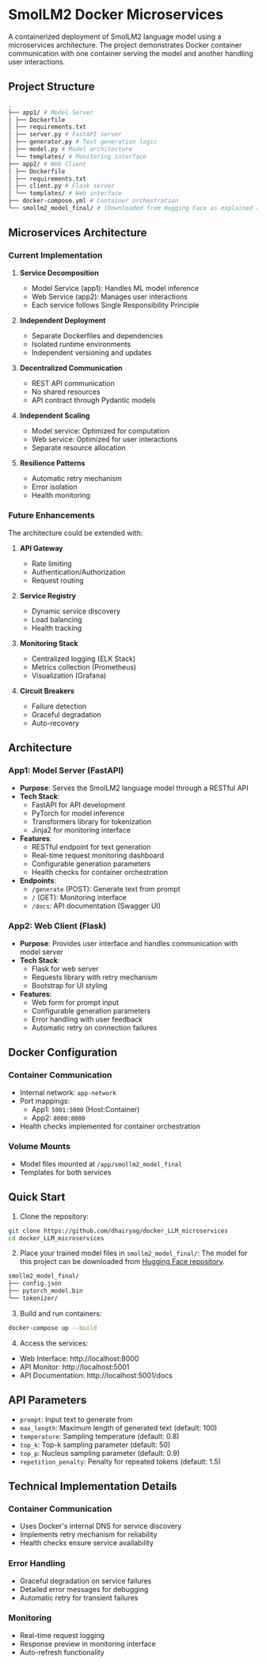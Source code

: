 # SmolLM2 Docker Microservices

A containerized deployment of SmolLM2 language model using a microservices architecture. The project demonstrates Docker container communication with one container serving the model and another handling user interactions.

## Project Structure
```bash
.
├── app1/ # Model Server
│ ├── Dockerfile
│ ├── requirements.txt
│ ├── server.py # FastAPI server
│ ├── generator.py # Text generation logic
│ ├── model.py # Model architecture
│ └── templates/ # Monitoring interface
├── app2/ # Web Client
│ ├── Dockerfile
│ ├── requirements.txt
│ ├── client.py # Flask server
│ └── templates/ # Web interface
├── docker-compose.yml # Container orchestration
└── smollm2_model_final/ # (Downloaded from Hugging Face as explained above)
```

## Microservices Architecture

### Current Implementation
1. **Service Decomposition**
   - Model Service (app1): Handles ML model inference
   - Web Service (app2): Manages user interactions
   - Each service follows Single Responsibility Principle

2. **Independent Deployment**
   - Separate Dockerfiles and dependencies
   - Isolated runtime environments
   - Independent versioning and updates

3. **Decentralized Communication**
   - REST API communication
   - No shared resources
   - API contract through Pydantic models

4. **Independent Scaling**
   - Model service: Optimized for computation
   - Web service: Optimized for user interactions
   - Separate resource allocation

5. **Resilience Patterns**
   - Automatic retry mechanism
   - Error isolation
   - Health monitoring

### Future Enhancements
The architecture could be extended with:

1. **API Gateway**
   - Rate limiting
   - Authentication/Authorization
   - Request routing

2. **Service Registry**
   - Dynamic service discovery
   - Load balancing
   - Health tracking

3. **Monitoring Stack**
   - Centralized logging (ELK Stack)
   - Metrics collection (Prometheus)
   - Visualization (Grafana)

4. **Circuit Breakers**
   - Failure detection
   - Graceful degradation
   - Auto-recovery

## Architecture

### App1: Model Server (FastAPI)
- **Purpose**: Serves the SmolLM2 language model through a RESTful API
- **Tech Stack**:
  - FastAPI for API development
  - PyTorch for model inference
  - Transformers library for tokenization
  - Jinja2 for monitoring interface
- **Features**:
  - RESTful endpoint for text generation
  - Real-time request monitoring dashboard
  - Configurable generation parameters
  - Health checks for container orchestration
- **Endpoints**:
  - `/generate` (POST): Generate text from prompt
  - `/` (GET): Monitoring interface
  - `/docs`: API documentation (Swagger UI)

### App2: Web Client (Flask)
- **Purpose**: Provides user interface and handles communication with model server
- **Tech Stack**:
  - Flask for web server
  - Requests library with retry mechanism
  - Bootstrap for UI styling
- **Features**:
  - Web form for prompt input
  - Configurable generation parameters
  - Error handling with user feedback
  - Automatic retry on connection failures

## Docker Configuration

### Container Communication
- Internal network: `app-network`
- Port mappings:
  - App1: `5001:5000` (Host:Container)
  - App2: `8000:8000`
- Health checks implemented for container orchestration

### Volume Mounts
- Model files mounted at `/app/smollm2_model_final`
- Templates for both services

## Quick Start

1. Clone the repository:
```bash
git clone https://github.com/dhairyag/docker_LLM_microservices
cd docker_LLM_microservices
```

2. Place your trained model files in `smollm2_model_final/`:
The model for this project can be downloaded from [Hugging Face repository](https://huggingface.co/spaces/dhairyashil/SmolLM2_GroundUp/tree/main/smollm2_model_final).
```bash
smollm2_model_final/
├── config.json
├── pytorch_model.bin
└── tokenizer/
```

3. Build and run containers:
```bash
docker-compose up --build
```

4. Access the services:
- Web Interface: http://localhost:8000
- API Monitor: http://localhost:5001
- API Documentation: http://localhost:5001/docs

## API Parameters

- `prompt`: Input text to generate from
- `max_length`: Maximum length of generated text (default: 100)
- `temperature`: Sampling temperature (default: 0.8)
- `top_k`: Top-k sampling parameter (default: 50)
- `top_p`: Nucleus sampling parameter (default: 0.9)
- `repetition_penalty`: Penalty for repeated tokens (default: 1.5)

## Technical Implementation Details

### Container Communication
- Uses Docker's internal DNS for service discovery
- Implements retry mechanism for reliability
- Health checks ensure service availability

### Error Handling
- Graceful degradation on service failures
- Detailed error messages for debugging
- Automatic retry for transient failures

### Monitoring
- Real-time request logging
- Response preview in monitoring interface
- Auto-refresh functionality

